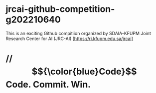# jrcai-github-competition-g202210640
This is an exciting Github compitiion organized by SDAIA-KFUPM Joint Research Center for AI (JRC-AI) [https://ri.kfupm.edu.sa/jrcai]

# // $${\color{blue}Code}$$Code. Commit. Win.
